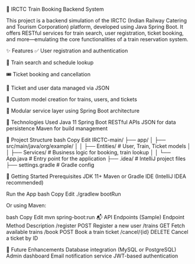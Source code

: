 🚆 IRCTC Train Booking Backend System

This project is a backend simulation of the IRCTC (Indian Railway Catering and Tourism Corporation) platform, developed using Java Spring Boot. It offers RESTful services for train search, user registration, ticket booking, and more—emulating the core functionalities of a train reservation system.

✨ Features
✅ User registration and authentication

🚉 Train search and schedule lookup

🎟️ Ticket booking and cancellation

📄 Ticket and user data managed via JSON

🔁 Custom model creation for trains, users, and tickets

🧩 Modular service layer using Spring Boot architecture

🔧 Technologies Used
Java 11
Spring Boot
RESTful APIs
JSON for data persistence
Maven for build management

📁 Project Structure
bash
Copy
Edit
IRCTC-main/
├── app/
│   ├── src/main/java/org/example/
│   │   ├── Entities/      # User, Train, Ticket models
│   │   ├── Services/      # Business logic for booking, train lookup
│   │   └── App.java       # Entry point for the application
├── .idea/                 # IntelliJ project files
├── settings.gradle        # Gradle config


🚀 Getting Started
Prerequisites
JDK 11+
Maven or Gradle
IDE (IntelliJ IDEA recommended)

Run the App
bash
Copy
Edit
./gradlew bootRun

Or using Maven:

bash
Copy
Edit
mvn spring-boot:run
📬 API Endpoints (Sample)
Endpoint	Method	Description
/register	POST	Register a new user
/trains	GET	Fetch available trains
/book	POST	Book a train ticket
/cancel/{id}	DELETE	Cancel a ticket by ID

🧠 Future Enhancements
Database integration (MySQL or PostgreSQL)
Admin dashboard
Email notification service
JWT-based authentication

